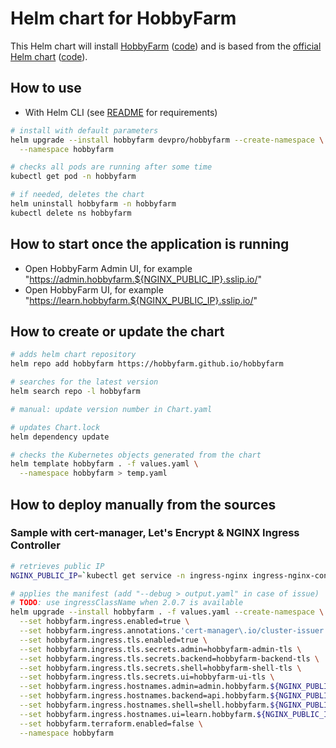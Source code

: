 # Helm chart for HobbyFarm

This Helm chart will install [HobbyFarm](https://hobbyfarm.github.io/) ([code](https://github.com/hobbyfarm))
and is based from the [official Helm chart](https://hobbyfarm.github.io/hobbyfarm/) ([code](https://github.com/hobbyfarm/hobbyfarm)).

## How to use

- With Helm CLI (see [README](../../README.md#from-helm-cli) for requirements)

```bash
# install with default parameters
helm upgrade --install hobbyfarm devpro/hobbyfarm --create-namespace \
  --namespace hobbyfarm

# checks all pods are running after some time
kubectl get pod -n hobbyfarm

# if needed, deletes the chart
helm uninstall hobbyfarm -n hobbyfarm
kubectl delete ns hobbyfarm
```

## How to start once the application is running

- Open HobbyFarm Admin UI, for example "https://admin.hobbyfarm.${NGINX_PUBLIC_IP}.sslip.io/"
- Open HobbyFarm UI, for example "https://learn.hobbyfarm.${NGINX_PUBLIC_IP}.sslip.io/"

## How to create or update the chart

```bash
# adds helm chart repository
helm repo add hobbyfarm https://hobbyfarm.github.io/hobbyfarm

# searches for the latest version
helm search repo -l hobbyfarm

# manual: update version number in Chart.yaml

# updates Chart.lock
helm dependency update

# checks the Kubernetes objects generated from the chart
helm template hobbyfarm . -f values.yaml \
  --namespace hobbyfarm > temp.yaml
```

## How to deploy manually from the sources

### Sample with cert-manager, Let's Encrypt & NGINX Ingress Controller

```bash
# retrieves public IP
NGINX_PUBLIC_IP=`kubectl get service -n ingress-nginx ingress-nginx-controller --output jsonpath='{.status.loadBalancer.ingress[0].ip}'`

# applies the manifest (add "--debug > output.yaml" in case of issue)
# TODO: use ingressClassName when 2.0.7 is available
helm upgrade --install hobbyfarm . -f values.yaml --create-namespace \
  --set hobbyfarm.ingress.enabled=true \
  --set hobbyfarm.ingress.annotations.'cert-manager\.io/cluster-issuer'=letsencrypt-prod \
  --set hobbyfarm.ingress.tls.enabled=true \
  --set hobbyfarm.ingress.tls.secrets.admin=hobbyfarm-admin-tls \
  --set hobbyfarm.ingress.tls.secrets.backend=hobbyfarm-backend-tls \
  --set hobbyfarm.ingress.tls.secrets.shell=hobbyfarm-shell-tls \
  --set hobbyfarm.ingress.tls.secrets.ui=hobbyfarm-ui-tls \
  --set hobbyfarm.ingress.hostnames.admin=admin.hobbyfarm.${NGINX_PUBLIC_IP}.sslip.io \
  --set hobbyfarm.ingress.hostnames.backend=api.hobbyfarm.${NGINX_PUBLIC_IP}.sslip.io \
  --set hobbyfarm.ingress.hostnames.shell=shell.hobbyfarm.${NGINX_PUBLIC_IP}.sslip.io \
  --set hobbyfarm.ingress.hostnames.ui=learn.hobbyfarm.${NGINX_PUBLIC_IP}.sslip.io \
  --set hobbyfarm.terraform.enabled=false \
  --namespace hobbyfarm
```
